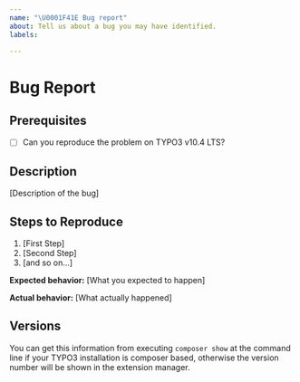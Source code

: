 ```yaml
---
name: "\U0001F41E Bug report"
about: Tell us about a bug you may have identified.
labels:

---
```


# Bug Report

## Prerequisites

* [ ] Can you reproduce the problem on TYPO3 v10.4 LTS?

## Description

[Description of the bug]

## Steps to Reproduce

1. [First Step]
2. [Second Step]
3. [and so on...]

**Expected behavior:** [What you expected to happen]

**Actual behavior:** [What actually happened]

## Versions

You can get this information from executing `composer show` at the command line
if your TYPO3 installation is composer based, otherwise the version number will
be shown in the extension manager.
